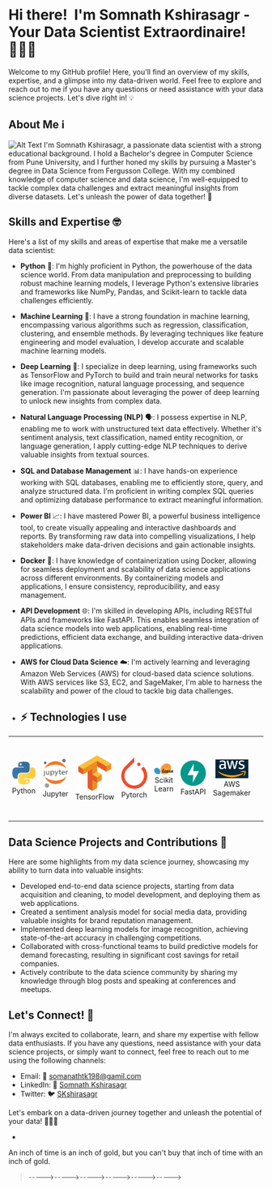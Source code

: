 # Hi there! <img alt="" src="https://media1.tenor.com/images/e5a6c8fff7422d5a137feade378401ac/tenor.gif?itemid=5530137" width="50px"> I'm Somnath Kshirasagr - Your Data Scientist Extraordinaire! 🧑‍🔬🚀 


Welcome to my GitHub profile! Here, you'll find an overview of my skills, expertise, and a glimpse into my data-driven world. Feel free to explore and reach out to me if you have any questions or need assistance with your data science projects. Let's dive right in! 💡

## About Me ℹ️

<img src="https://github.com/somanathkshirsagar/somanathkshirsagar/blob/main/assets/icons/NvL.gif" width="880" height="400" alt="Alt Text">
I'm Somnath Kshirasagr, a passionate data scientist with a strong educational background. I hold a Bachelor's degree in Computer Science from Pune University, and I further honed my skills by pursuing a Master's degree in Data Science from Fergusson College. With my combined knowledge of computer science and data science, I'm well-equipped to tackle complex data challenges and extract meaningful insights from diverse datasets. Let's unleash the power of data together! 💪

## Skills and Expertise 🤓

Here's a list of my skills and areas of expertise that make me a versatile data scientist:

- **Python** 🐍: I'm highly proficient in Python, the powerhouse of the data science world. From data manipulation and preprocessing to building robust machine learning models, I leverage Python's extensive libraries and frameworks like NumPy, Pandas, and Scikit-learn to tackle data challenges efficiently.

- **Machine Learning** 🤖: I have a strong foundation in machine learning, encompassing various algorithms such as regression, classification, clustering, and ensemble methods. By leveraging techniques like feature engineering and model evaluation, I develop accurate and scalable machine learning models.

- **Deep Learning** 🧠: I specialize in deep learning, using frameworks such as TensorFlow and PyTorch to build and train neural networks for tasks like image recognition, natural language processing, and sequence generation. I'm passionate about leveraging the power of deep learning to unlock new insights from complex data.

- **Natural Language Processing (NLP)** 🗣️: I possess expertise in NLP, enabling me to work with unstructured text data effectively. Whether it's sentiment analysis, text classification, named entity recognition, or language generation, I apply cutting-edge NLP techniques to derive valuable insights from textual sources.

- **SQL and Database Management** 📊: I have hands-on experience working with SQL databases, enabling me to efficiently store, query, and analyze structured data. I'm proficient in writing complex SQL queries and optimizing database performance to extract meaningful information.

- **Power BI** 📈: I have mastered Power BI, a powerful business intelligence tool, to create visually appealing and interactive dashboards and reports. By transforming raw data into compelling visualizations, I help stakeholders make data-driven decisions and gain actionable insights.

- **Docker** 🐳: I have knowledge of containerization using Docker, allowing for seamless deployment and scalability of data science applications across different environments. By containerizing models and applications, I ensure consistency, reproducibility, and easy management.

- **API Development** 🌐: I'm skilled in developing APIs, including RESTful APIs and frameworks like FastAPI. This enables seamless integration of data science models into web applications, enabling real-time predictions, efficient data exchange, and building interactive data-driven applications.

- **AWS for Cloud Data Science** ☁️: I'm actively learning and leveraging Amazon Web Services (AWS) for cloud-based data science solutions. With AWS services like S3, EC2, and SageMaker, I'm able to harness the scalability and power of the cloud to tackle big data challenges.
-   ## ⚡ Technologies I use 

<div align="center">
<table align="center">
    <tr>
        <td align="center" width="140" height="112.43">
            <img src="./assets/icons/python.jpeg" width="65px"/>
            <br /> Python
        </td>
        <td align="center" width="140" height="112.43">
            <img src="./assets/icons/jupyter.png" width="65px"/>
            <br /> Jupyter
        </td>
        <td align="center" width="140" height="112.43">
            <img src="./assets/icons/tensorflow.png" width="65px"/>
            <br /> TensorFlow
        </td>
        <td align="center" width="140" height="112.43">
            <img src="./assets/icons/pytorch.png" width="65px"/>
            <br /> Pytorch
        </td>
        <td align="center" width="140" height="112.43">
            <img src="./assets/icons/scikitlearn.png" width="65px"/>
            <br /> Scikit Learn
        </td>
        <td align="center" width="140" height="112.43">
            <img src="./assets/icons/fastapi.png" width="65px"/>
            <br /> FastAPI
         </td>
        <td align="center" width="200" height="160">
            <img src="./assets/icons/Amazon-Web-Services-AWS-Emblem.png" width="65px"/>
            <br /> AWS Sagemaker
        </td>
         <td align="center" width="140" height="112.43">
            <img src="./assets/icons/stm.png" width="65px"/>
            <br /> 
        </td>
        <td align="center" width="140" height="112.43">
            <img src="./assets/icons/docker.png" width="65px"/>
            <br /> Docker
        </td>
    </tr>
</table>
</div>


## Data Science Projects and Contributions 🚀

Here are some highlights from my data science journey, showcasing my ability to turn data into valuable insights:

- Developed end-to-end data science projects, starting from data acquisition and cleaning, to model development, and deploying them as web applications.
- Created a sentiment analysis model for social media data, providing valuable insights for brand reputation management.
- Implemented deep learning models for image recognition, achieving state-of-the-art accuracy in challenging competitions.
- Collaborated with cross-functional teams to build predictive models for demand forecasting, resulting in significant cost savings for retail companies.
- Actively contribute to the data science community by sharing my knowledge through blog posts and speaking at conferences and meetups.

## Let's Connect! 🤝

I'm always excited to collaborate, learn, and share my expertise with fellow data enthusiasts. If you have any questions, need assistance with your data science projects, or simply want to connect, feel free to reach out to me using the following channels:

- Email: 📧 [somanathtk198@gamil.com](somanathtk198@gamil.com)
- LinkedIn: 🔗 [Somnath Kshirasagr](https://www.linkedin.com/in/somnath-kshirasagar-b73ba2212/)
- Twitter: 🐦 [SKshirasagr](https://twitter.com/SKshirasagr)

Let's embark on a data-driven journey together and unleash the potential of your data! 🚀🔬💡
- <img alt="" src="https://media.tenor.com/images/4a37815ddbf2e92d8f082ca3a0aa02fb/tenor.gif" width="200px">

An inch of time is an inch of gold, but you can't buy that inch of time with an inch of gold.
>----->----->----->----->----->----->
